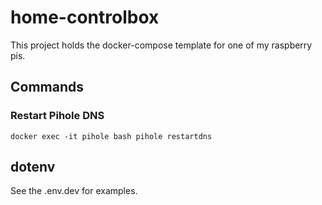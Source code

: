 # home-controlbox

This project holds the docker-compose template for one of my raspberry pis.

## Commands

### Restart Pihole DNS
```docker exec -it pihole bash pihole restartdns```

## dotenv

See the .env.dev for examples.

